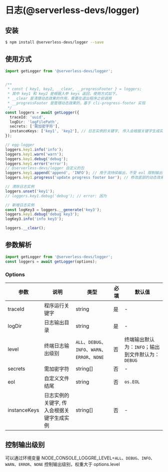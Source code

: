 
# 日志(@serverless-devs/logger)

## 安装

```bash
$ npm install @serverless-devs/logger --save
```

## 使用方式

```ts
import getLogger from '@serverless-devs/logger';


/**
 * const { key1, key2, __clear, __progressFooter } = loggers;
 * 其中 key1 和 key2 是根据入参 keys 返回，使用方式如下。
 * __clear 是清理动态效果的作用，需要在退出程序之前调用
 * __progressFooter 是管理动态效果的，基于 cli-progress-footer 实现
 */
const loggers = await getLogger({
  traceId: 'uuid',
  logDir: 'logFilePath',
  secrets: ['需加密字符'],
  instanceKeys: ['key1', 'key2'], // 日志实例的关键字, 传入会根据关键字生成实例。选填
});

// egg-logger
loggers.key1.info('info');
loggers.key1.warn('warn');
loggers.key1.debug('debug');
loggers.key1.error('error');
// @serverless-devs/logger 自定义的包
loggers.key1.append('append', 'INFO'); // 用于流持续输出，不受 eol 限制输出。例如：mvn命令在linux下通过文件流有换行异常可以使用此方法持续输出内容
loggers.key1.progress('update progress footer bar'); // 修改底部的动态效果文案

// 清除日志实例
loggers.unset('key1');
// loggers.key1.debug('debug'); // error: 因为

// 新增日志实例
const logKey3 = loggers.__generate('key3');
loggers.key1.debug('debug key3');
logKey3.info('info key3');

loggers.__clear();
```

## 参数解析

```ts
import getLogger from '@serverless-devs/logger';
const loggers = await getLogger(options);
```

### Options

| 参数      | 说明         | 类型                          | 必填 | 默认值        |
| --------- | ------------ | ----------------------------- | ---- | ------------- |
| traceId    | 程序运行关键字   |  string     | 是   |  - |
| logDir    | 日志输出目录   |  string     | 是   |  - |
| level    | 终端日志输出级别   |  `ALL`、`DEBUG`、`INFO`、`WARN`、`ERROR`、`NONE`  | 否   | 终端输出默认为：`INFO`；输出到文件默认为：`DEBUG` |
| secrets    | 需加密字符   |  string[]     | 否   |  - |
| eol    | 自定义文件结尾   |  string  | 否   |  `os.EOL` |
| instanceKeys | 日志实例的关键字, 传入会根据关键字生成实例 | string[] | 否 | - |

## 控制输出级别

可以通过环境变量 NODE_CONSOLE_LOGGRE_LEVEL=`ALL`、`DEBUG`、`INFO`、`WARN`、`ERROR`、`NONE` 控制输出级别，权重大于 options.level
